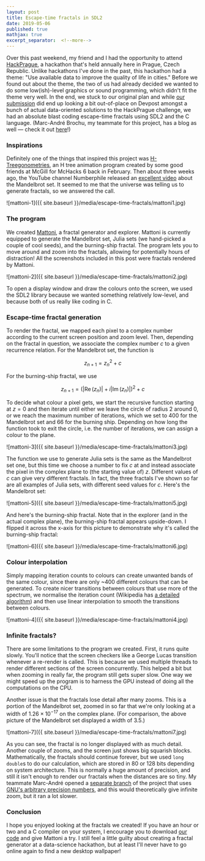 ```yaml
---
layout: post
title: Escape-time fractals in SDL2
date: 2019-05-06
published: true
mathjax: true
excerpt_separator:  <!--more-->
---
```


Over this past weekend, my friend and I had the opportunity to attend [HackPrague](https://hackprague.com/hackathon2019/), a hackathon that's held annually here in Prague, Czech Republic. Unlike hackathons I've done in the past, this hackathon had a theme: "Use available data to improve the quality of life in cities." Before we found out about the theme, the two of us had already decided we wanted to do some low(ish)-level graphics or sound programming, which didn't fit the theme very well. In the end, we stuck to our original plan and while [our submission](https://devpost.com/software/mattoni) did end up looking a bit out-of-place on Devpost amongst a bunch of actual data-oriented solutions to the HackPrague challenge, we had an absolute blast coding escape-time fractals using SDL2 and the C language. (Marc-André Brochu, my teammate for this project, has a blog as well &mdash; check it out [here](https://locus.github.io)!)
<!--more-->

### Inspirations

Definitely one of the things that inspired this project was [H-Treegonometries](https://github.com/rosieyzh/lipschitz), an H tree animation program created by some good friends at McGill for McHacks 6 back in February. Then about three weeks ago, the YouTube channel Numberphile released an [excellent video](https://www.youtube.com/watch?v=FFftmWSzgmk) about the Mandelbrot set. It seemed to me that the universe was telling us to generate fractals, so we answered the call.

![mattoni-1]({{ site.baseurl }}/media/escape-time-fractals/mattoni1.jpg)

### The program

We created [Mattoni](https://github.com/mattonicorp/mattoni/tree/master), a fractal generator and explorer. Mattoni is currently equipped to generate the Mandelbrot set, Julia sets (we hand-picked a couple of cool seeds), and the burning-ship fractal. The program lets you to move around and zoom into the fractals, allowing for potentially hours of distraction! All the screenshots included in this post were fractals rendered by Mattoni.

![mattoni-2]({{ site.baseurl }}/media/escape-time-fractals/mattoni2.jpg)

To open a display window and draw the colours onto the screen, we used the SDL2 library because we wanted something relatively low-level, and because both of us really like coding in C.

### Escape-time fractal generation

To render the fractal, we mapped each pixel to a complex number according to the current screen position and zoom level. Then, depending on the fractal in question, we associate the complex number $c$ to a given recurrence relation. For the Mandelbrot set, the function is

$$z_{n+1} = z_n^2+c$$

For the burning-ship fractal, we use

$$z_{n+1} = (|\operatorname{Re}(z_n)| + i|\operatorname{Im}(z_n)|)^2 + c$$

To decide what colour a pixel gets, we start the recursive function starting at $z=0$ and then iterate until either we leave the circle of radius 2 around 0, or we reach the maximum number of iterations, which we set to 400 for the Mandelbrot set and 66 for the burning ship. Depending on how long the function took to exit the circle, i.e. the number of iterations, we can assign a colour to the plane.

![mattoni-3]({{ site.baseurl }}/media/escape-time-fractals/mattoni3.jpg)

The function we use to generate Julia sets is the same as the Mandelbrot set one, but this time we choose a number to fix $c$ at and instead associate the pixel in the complex plane to (the starting value of) $z$. Different values of $c$ can give very different fractals. In fact, the three fractals I've shown so far are all examples of Julia sets, with different seed values for $c$. Here's the Mandelbrot set:

![mattoni-5]({{ site.baseurl }}/media/escape-time-fractals/mattoni5.jpg)

And here's the burning-ship fractal. Note that in the explorer (and in the actual complex plane), the burning-ship fractal appears upside-down. I flipped it across the x-axis for this picture to demonstrate why it's called the burning-ship fractal:

![mattoni-6]({{ site.baseurl }}/media/escape-time-fractals/mattoni6.jpg)

### Colour interpolation

Simply mapping iteration counts to colours can create unwanted bands of the same colour, since there are only ~400 different colours that can be generated. To create nicer transitions between colours that use more of the spectrum, we normalise the iteration count (Wikipedia has [a detailed algorithm](https://en.wikipedia.org/wiki/Mandelbrot_set#Continuous_(smooth)_coloring)) and then use linear interpolation to smooth the transitions between colours.

![mattoni-4]({{ site.baseurl }}/media/escape-time-fractals/mattoni4.jpg)

### Infinite fractals?

There are some limitations to the program we created. First, it runs quite slowly. You'll notice that the screen checkers like a George Lucas transition whenever a re-render is called. This is because we used multiple threads to render different sections of the screen concurrently. This helped a bit but when zooming in really far, the program still gets super slow. One way we might speed up the program is to harness the GPU instead of doing all the computations on the CPU.  

Another issue is that the fractals lose detail after many zooms. This is a portion of the Mandelbrot set, zoomed in so far that we're only looking at a width of $1.26\times 10^{-17}$ on the complex plane. (For comparison, the above picture of the Mandelbrot set displayed a width of $3.5$.)

![mattoni-7]({{ site.baseurl }}/media/escape-time-fractals/mattoni7.jpg)

As you can see, the fractal is no longer displayed with as much detail. Another couple of zooms, and the screen just shows big squarish blocks. Mathematically, the fractals should continue forever, but we used `long double`s to do our calculation, which are stored in 80 or 128 bits depending on system architecture. This is normally a huge amount of precision, and still it isn't enough to render our fractals when the distances are so tiny. My teammate Marc-André opened a [separate branch](https://github.com/mattonicorp/mattoni/tree/gmp) of the project that uses [GNU's arbitrary precision numbers](https://gmplib.org), and this would theoretically give infinite zoom, but it ran a lot slower.

### Conclusion

I hope you enjoyed looking at the fractals we created! If you have an hour or two and a C compiler on your system, I encourage you to download [our code](https://github.com/mattonicorp/mattoni/tree/master) and give Mattoni a try. I still feel a little guilty about creating a fractal generator at a data-science hackathon, but at least I'll never have to go online again to find a new desktop wallpaper!
